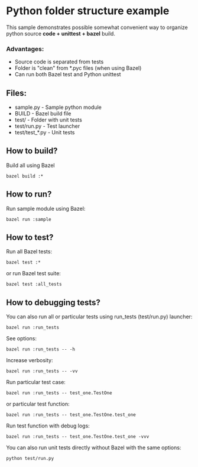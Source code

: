 Python folder structure example
===============================

This sample demonstrates possible somewhat convenient way to organize
python source **code + unittest + bazel** build.

### Advantages:
* Source code is separated from tests
* Folder is "clean" from *.pyc files (when using Bazel)
* Can run both Bazel test and Python unittest

Files:
------
* sample.py - Sample python module
* BUILD - Bazel build file
* test/ - Folder with unit tests
* test/run.py - Test launcher
* test/test_*.py - Unit tests

How to build?
-------------
Build all using Bazel

    bazel build :*


How to run?
-----------
Run sample module using Bazel:

    bazel run :sample


How to test?
------------
Run all Bazel tests:

    bazel test :*

or run Bazel test suite:

    bazel test :all_tests


How to debugging tests?
-----------------------
You can also run all or particular tests using run_tests (test/run.py) launcher:

    bazel run :run_tests

See options:

    bazel run :run_tests -- -h

Increase verbosity:

    bazel run :run_tests -- -vv

Run particular test case:

    bazel run :run_tests -- test_one.TestOne

or particular test function:

    bazel run :run_tests -- test_one.TestOne.test_one

Run test function with debug logs:

    bazel run :run_tests -- test_one.TestOne.test_one -vvv


You can also run unit tests directly without Bazel with the same options:

    python test/run.py
